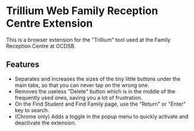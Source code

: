 # Trillium Web Family Reception Centre Extension

This is a browser extension for the "Trillium" tool used at the Family Reception Centre at OCDSB.

## Features
- Separates and increases the sizes of the tiny little buttons under the main tabs, so that you can never tap on the wrong one.
- Removes the useless "Delete" button which is in the middle of the frequently used ones, saving you a lot of frustration.
- On the Find Student and Find Family page, use the "Return" or "Enter" key to search.
- (Chrome only) Adds a toggle in the popup menu to quickly activate and deactivate the extension.
